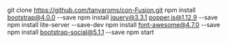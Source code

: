 git clone https://github.com/tanyaroms/con-Fusion.git
npm install bootstrap@4.0.0 --save
npm install jquery@3.3.1 popper.js@1.12.9 --save
npm install lite-server --save-dev
npm install font-awesome@4.7.0 --save
npm install bootstrap-social@5.1.1 --save
npm start